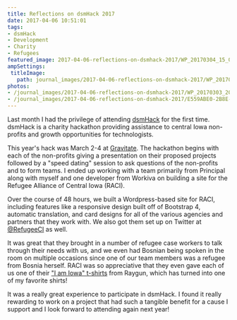 ```yaml
---
title: Reflections on dsmHack 2017
date: 2017-04-06 10:51:01
tags:
- dsmHack
- Development
- Charity
- Refugees
featured_image: 2017-04-06-reflections-on-dsmhack-2017/WP_20170304_15_04_24_Rich_LI.jpg
ampSettings: 
 titleImage:
   path: journal_images/2017-04-06-reflections-on-dsmhack-2017/WP_20170304_15_04_24_Rich_LI.jpg
photos:
- /journal_images/2017-04-06-reflections-on-dsmhack-2017/WP_20170303_20_00_06_Rich_LI.jpg|Working on the Refugee Alliance of Central Iowa site at dsmHack
- /journal_images/2017-04-06-reflections-on-dsmhack-2017/E559ABE0-2B8E-4F75-92EB-0B838A099AD3.jpeg|Team RACI
---
```

Last month I had the privilege of attending [dsmHack](http://dsmhack.org) for
the first time. dsmHack is a charity hackathon providing assistance to central
Iowa non-profits and growth opportunities for technologists.

This year's hack was March 2-4 at [Gravitate](http://www.gravitatedsm.com). The
hackathon begins with each of the non-profits giving a presentation on their
proposed projects followed by a "speed dating" session to ask questions of the
non-profits and to form teams. I ended up working with a team primarily from
Principal along with myself and one developer from Workiva on building a site
for the Refugee Alliance of Central Iowa (RACI).

Over the course of 48 hours, we built a Wordpress-based site for RACI,
including features like a responsive design built off of Bootstrap 4, automatic
translation, and card designs for all of the various agencies and partners that
they work with. We also got them set up on Twitter at
[@RefugeeCI](https://twitter.com/RefugeeCi) as well.

It was great that they brought in a number of refugee case
workers to talk through their needs with us, and we even had Bosnian being
spoken in the room on multiple occasions since one of our team members was
a refugee from Bosnia herself. RACI was so appreciative that they even gave
each of us one of their
["I am Iowa" t-shirts](https://www.raygunsite.com/collections/t-shirts/products/i-am-iowa-2)
from Raygun, which has turned into one of my favorite shirts!

It was a really great experience to participate in dsmHack. I found it really
rewarding to work on a project that had such a tangible benefit for a cause
I support and I look forward to attending again next year!
